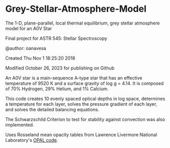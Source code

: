 # Grey-Stellar-Atmosphere-Model
The 1-D, plane-parallel, local thermal equilibrium, grey stellar atmosphere model for an A0V Star

Final project for ASTR 545: Stellar Spectroscopy

@author: oanavesa

Created Thu Nov 1 18:25:20 2018

Modified October 26, 2023 for publishing on Github

An A0V star is a main-sequence A-type star that has an effective temperature of 9520 K and a surface gravity of log g = 4.14. It is composed of 70% Hydrogen, 29% Helium, and 1% Calcium.

This code creates 10 evenly spaced optical depths in log space, determines a temperature for each layer, solves the pressure gradient of each layer, and solves the detailed balancing equations.

The Schwarzschild Criterion to test for stability against convection was also implemented.

Uses Rosseland mean opacity tables from Lawrence Livermore National Laboratory's [OPAL code](https://opalopacity.llnl.gov/).
